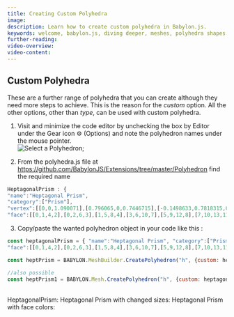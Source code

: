 ```yaml
---
title: Creating Custom Polyhedra
image: 
description: Learn how to create custom polyhedra in Babylon.js.
keywords: welcome, babylon.js, diving deeper, meshes, polyhedra shapes
further-reading:
video-overview:
video-content:
---
```


## Custom Polyhedra
These are a further range of polyhedra that you can create although they need more steps to achieve. This is the reason for the *custom* option. All the other options, other than *type*, can be used with custom polyhedra.


1.  Visit <Playground id="#WL3U6F" title="Custom Polyhedra" description="Simple example of custom polyhedra in Babylon.js."/> and minimize the code editor by unchecking the box by Editor under the Gear icon &#9881; (Options) and note the polyhedron names under the mouse pointer.  
![Select a Polyhedron](/img/how_to/Mesh/polyhedra1.jpg);

2. From the polyhedra.js file at https://github.com/BabylonJS/Extensions/tree/master/Polyhedron find the required name
```javascript
HeptagonalPrism : {
"name":"Heptagonal Prism",
"category":["Prism"],
"vertex":[[0,0,1.090071],[0.796065,0,0.7446715],[-0.1498633,0.7818315,0.7446715],[-0.7396399,-0.2943675,0.7446715],[0.6462017,0.7818315,0.3992718],[1.049102,-0.2943675,-0.03143449],[-0.8895032,0.487464,0.3992718],[-0.8658909,-0.6614378,-0.03143449],[0.8992386,0.487464,-0.3768342],[0.5685687,-0.6614378,-0.6538232],[-1.015754,0.1203937,-0.3768342],[-0.2836832,-0.8247995,-0.6538232],[0.4187054,0.1203937,-0.9992228],[-0.4335465,-0.042968,-0.9992228]],
"face":[[0,1,4,2],[0,2,6,3],[1,5,8,4],[3,6,10,7],[5,9,12,8],[7,10,13,11],[9,11,13,12],[0,3,7,11,9,5,1],[2,4,8,12,13,10,6]]},
```

 
3. Copy/paste the wanted polyhedron object in your code like this :

```javascript
const heptagonalPrism = { "name":"Heptagonal Prism", "category":["Prism"], "vertex":[[0,0,1.090071],[0.796065,0,0.7446715],[-0.1498633,0.7818315,0.7446715],[-0.7396399,-0.2943675,0.7446715],[0.6462017,0.7818315,0.3992718],[1.049102,-0.2943675,-0.03143449],[-0.8895032,0.487464,0.3992718],[-0.8658909,-0.6614378,-0.03143449],[0.8992386,0.487464,-0.3768342],[0.5685687,-0.6614378,-0.6538232],[-1.015754,0.1203937,-0.3768342],[-0.2836832,-0.8247995,-0.6538232],[0.4187054,0.1203937,-0.9992228],[-0.4335465,-0.042968,-0.9992228]],
"face":[[0,1,4,2],[0,2,6,3],[1,5,8,4],[3,6,10,7],[5,9,12,8],[7,10,13,11],[9,11,13,12],[0,3,7,11,9,5,1],[2,4,8,12,13,10,6]]};

const heptPrism = BABYLON.MeshBuilder.CreatePolyhedron("h", {custom: heptagonalPrism}, scene); //scene is optional and defaults to the current scene

//also possible
const heptPrism1 = BABYLON.Mesh.CreatePolyhedron("h", {custom: heptagonalPrism}, scene); //scene is optional and defaults to the current scene
```
 &nbsp;
 &nbsp;   
HeptagonalPrism: <Playground id="#PBLS4Y#2" title="HeptagonalPrism" description="Simple example of a heptagonalPrism."/>
Heptagonal Prism with changed sizes: <Playground id="#PBLS4Y#3" title="HeptagonalPrism With Changed Sizes" description="Simple example of a heptagonalPrism with changed sizes."/>
Heptagonal Prism with face colors: <Playground id="#PBLS4Y#4" title="HeptagonalPrism With Face Colors" description="Simple example of a heptagonalPrism with face colors."/>